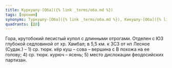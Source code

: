 ```yaml
---
title: Куркушлу-[Оба]({% link _terms/оба.md %})
tags: [ороним]
synonyms: Туркушлу-[Оба]({% link _terms/оба.md %}), Кикушлу-[Оба]({% link _terms/оба.md %}), Кирюшлю-[Бурун]({% link _terms/бурун.md %}), Высота Феодосийская
quadrants: [Д8]
---
```


Гора, крутобокий лесистый купол с длинными отрогами. Отделен с ЮЗ глубокой
седловиной от хр. Хамбал; в 5,5 км. к ЗСЗ от нп Лесное (Судак.) – 1) ср. тюрк.
кёр куш – сова – вершина с В похожа на ее голову; 4) ср. тюрк. курюч – ясень; 5)
место дислокации феодосийских партизан.
